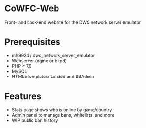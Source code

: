 # CoWFC-Web
Front- and back-end website for the DWC network server emulator

# Prerequisites
- mh9924 / dwc\_network\_server\_emulator
- Webserver (nginx or httpd)
- PHP ≥ 7.0
- MySQL
- HTML5 templates: Landed and SBAdmin

# Features
- Stats page shows who is online by game/country
- Admin panel to manage bans, whitelists, and more
- WIP public ban history
